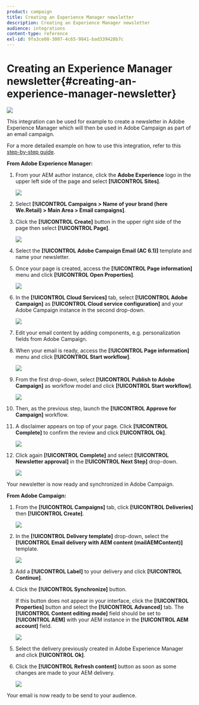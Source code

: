 ```yaml
---
product: campaign
title: Creating an Experience Manager newsletter
description: Creating an Experience Manager newsletter
audience: integrations
content-type: reference
exl-id: 9fa3ce08-3007-4c65-9841-bad339428b7c
---
```

# Creating an Experience Manager newsletter{#creating-an-experience-manager-newsletter}

![](assets/do-not-localize/common.svg)

This integration can be used for example to create a newsletter in Adobe Experience Manager which will then be used in Adobe Campaign as part of an email campaign.

For a more detailed example on how to use this integration, refer to this [step-by-step guide](https://helpx.adobe.com/campaign/kb/acc-aem.html).

**From Adobe Experience Manager:**

1. From your AEM author instance, click the **Adobe Experience** logo in the upper left side of the page and select **[!UICONTROL Sites]**.

   ![](assets/aem_uc_1.png)

1. Select **[!UICONTROL Campaigns > Name of your brand (here We.Retail) > Main Area > Email campaigns]**.
1. Click the **[!UICONTROL Create]** button in the upper right side of the page then select **[!UICONTROL Page]**.

   ![](assets/aem_uc_2.png)

1. Select the **[!UICONTROL Adobe Campaign Email (AC 6.1)]** template and name your newsletter.
1. Once your page is created, access the **[!UICONTROL Page information]** menu and click **[!UICONTROL Open Properties]**.

   ![](assets/aem_uc_3.png)

1. In the **[!UICONTROL Cloud Services]** tab, select **[!UICONTROL Adobe Campaign]** as **[!UICONTROL Cloud service configuration]** and your Adobe Campaign instance in the second drop-down.

   ![](assets/aem_uc_4.png)

1. Edit your email content by adding components, e.g. personalization fields from Adobe Campaign.
1. When your email is ready, access the **[!UICONTROL Page information]** menu and click **[!UICONTROL Start workflow]**.

   ![](assets/aem_uc_5.png)

1. From the first drop-down, select **[!UICONTROL Publish to Adobe Campaign]** as workflow model and click **[!UICONTROL Start workflow]**.

   ![](assets/aem_uc_6.png)

1. Then, as the previous step, launch the **[!UICONTROL Approve for Campaign]** workflow.
1. A disclaimer appears on top of your page. Click **[!UICONTROL Complete]** to confirm the review and click **[!UICONTROL Ok]**.

   ![](assets/aem_uc_7.png)

1. Click again **[!UICONTROL Complete]** and select **[!UICONTROL Newsletter approval]** in the **[!UICONTROL Next Step]** drop-down.

   ![](assets/aem_uc_8.png)

Your newsletter is now ready and synchronized in Adobe Campaign.

**From Adobe Campaign:**

1. From the **[!UICONTROL Campaigns]** tab, click **[!UICONTROL Deliveries]** then **[!UICONTROL Create]**.

   ![](assets/aem_uc_9.png)

1. In the **[!UICONTROL Delivery template]** drop-down, select the **[!UICONTROL Email delivery with AEM content (mailAEMContent)]** template.

   ![](assets/aem_uc_10.png)

1. Add a **[!UICONTROL Label]** to your delivery and click **[!UICONTROL Continue]**.
1. Click the **[!UICONTROL Synchronize]** button.

   If this button does not appear in your interface, click the **[!UICONTROL Properties]** button and select the **[!UICONTROL Advanced]** tab. The **[!UICONTROL Content editing mode]** field should be set to **[!UICONTROL AEM]** with your AEM instance in the **[!UICONTROL AEM account]** field.

   ![](assets/aem_uc_11.png)

1. Select the delivery previously created in Adobe Experience Manager and click **[!UICONTROL Ok]**.
1. Click the **[!UICONTROL Refresh content]** button as soon as some changes are made to your AEM delivery.

   ![](assets/aem_uc_12.png)

Your email is now ready to be send to your audience.
